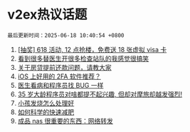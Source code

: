 # v2ex热议话题

`最后更新时间：2025-06-18 10:40:54 +0800`

1. [[抽奖] 618 活动, 12 点抢楼，免费送 18 张虚拟 visa 卡](https://www.v2ex.com/t/1139126)
1. [看到很多替医生开很多检查站队的我感觉很搞笑](https://www.v2ex.com/t/1139333)
1. [关于房贷提前还款问题，请教大家](https://www.v2ex.com/t/1139184)
1. [iOS 上好用的 2FA 软件推荐？](https://www.v2ex.com/t/1139101)
1. [医生看病和程序员找 BUG 一样](https://www.v2ex.com/t/1139119)
1. [35 岁大龄程序员对啥都提不起兴趣, 但却对摩旅却越发强烈!](https://www.v2ex.com/t/1139315)
1. [小孩发烧怎么处理好](https://www.v2ex.com/t/1139195)
1. [如何科学的快速减肥](https://www.v2ex.com/t/1139160)
1. [成品 nas 很重要的东西：网络转发](https://www.v2ex.com/t/1139234)

